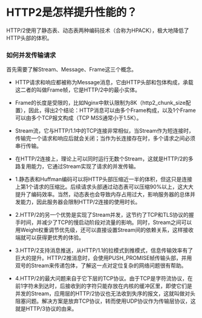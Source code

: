 # HTTP2是怎样提升性能的？

HTTP/2使用了静态表、动态表两种编码技术（合称为HPACK），极大地降低了HTTP头部的体积。

### 如何并发传输请求
首先需要了解Stream、Message、Frame这三个概念。
* HTTP请求和响应都被称为Message消息，它由HTTP头部和包体构成，承载这二者的叫做Frame帧，它是HTTP/2中的最小实体。
* Frame的长度是受限的，比如Nginx中默认限制为8K（http2_chunk_size配置），因此，得出2个结论：HTTP消息可以由多个Frame构成，以及1个Frame可以由多个TCP报文构成（TCP MSS通常小于1.5K）。
* Stream流，它与HTTP/1.1中的TCP连接非常相似，当Stream作为短连接时，传输完一个请求和响应后就会关闭；当作为长连接存在时，多个请求之间必须串行传输。
* 在HTTP/2连接上，理论上可以同时运行无数个Stream，这就是HTTP/2的多路复用能力，它通过Stream实现了请求的并发传输。


* 1.静态表和Huffman编码可以将HTTP头部压缩近一半的体积，但这只是连接上第1个请求的压缩比。后续请求头部通过动态表可以压缩90%以上，这大大提升了编码效率。当然，动态表也会导致内存占用过大，影响服务器的总体并发能力，因此服务器会限制HTTP/2连接的使用时长。

* 2.HTTP/2的另一个优势是实现了Stream并发，这节约了TCP和TLS协议的握手时间，并减少了TCP的慢启动阶段对流量的影响。同时，Stream之间可以用Weight权重调节优先级，还可以直接设置Stream间的依赖关系，这样接收端就可以获得更优秀的体验。

* 3.HTTP/2支持消息推送，从HTTP/1.1的拉模式到推模式，信息传输效率有了巨大的提升。HTTP/2推消息时，会使用PUSH_PROMISE帧传输头部，并用双号的Stream来传递包体，了解这一点对定位复杂的网络问题很有帮助。

* 4.HTTP/2的最大问题来自于它下层的TCP协议。由于TCP是字符流协议，在前1字符未到达时，后接收到的字符只能存放在内核的缓冲区里，即使它们是并发的Stream，应用层的HTTP/2协议也无法收到失序的报文，这就叫做对头阻塞问题。解决方案是放弃TCP协议，转而使用UDP协议作为传输层协议，这就是HTTP/3协议的由来。

